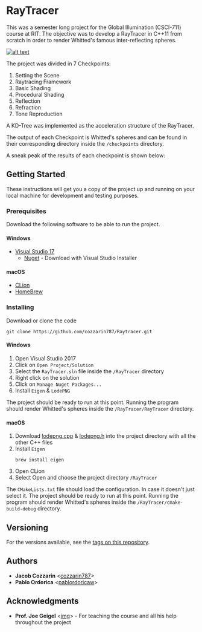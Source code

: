 # RayTracer

This was a semester long project for the Global Illumination (CSCI-711) course at RIT. The objective was to develop a 
RayTracer in C++11 from scratch in order to render Whitted's famous inter-reflecting spheres.

[![alt text](https://blogs.nvidia.com/wp-content/uploads/2018/07/sphckbd_35mm.jpg)](https://blogs.nvidia.com/blog/2018/08/01/ray-tracing-global-illumination-turner-whitted/)

The project was divided in 7 Checkpoints:

1. Setting the Scene
2. Raytracing Framework
3. Basic Shading
4. Procedural Shading
5. Reflection
6. Refraction
7. Tone Reproduction

A KD-Tree was implemented as the acceleration structure of the RayTracer. 

The output of each Checkpoint is Whitted's spheres and can be found in their corresponding directory inside the `/checkpoints` directory.

A sneak peak of the results of each checkpoint is shown below:


## Getting Started

These instructions will get you a copy of the project up and running on your local machine for development and testing purposes. 

### Prerequisites

Download the following software to be able to run the project.

#### Windows
- [Visual Studio 17](https://visualstudio.microsoft.com/)
    - [Nuget](https://www.nuget.org/) - Download with Visual Studio Installer 

#### macOS
- [CLion](https://www.jetbrains.com/clion/)
- [HomeBrew](https://brew.sh/)

### Installing

Download or clone the code
```
git clone https://github.com/cozzarin787/Raytracer.git
```

#### Windows
1. Open Visual Studio 2017
2. Click on `Open Project/Solution`
3. Select the `RayTracer.sln` file inside the `/RayTracer` directory 
4. Right click on the solution
5. Click on `Manage Nuget Packages...`
6. Install `Eigen` & `LodePNG`

The project should be ready to run at this point. 
Running the program should render Whitted's spheres inside the `/RayTracer/RayTracer` directory.

#### macOS
1. Download [lodepng.cpp]() & [lodepng.h]() into the project directory with all the other C++ files
2. Install `Eigen`
    ```
    brew install eigen
    ```
3. Open CLion
4. Select Open and choose the project directory `/RayTracer`

The `CMakeLists.txt` file should load the configuration. In case it doesn't just select it.
The project should be ready to run at this point. 
Running the program should render Whitted's spheres inside the `/RayTracer/cmake-build-debug` directory.

## Versioning

For the versions available, see the [tags on this repository](https://github.com/cozzarin787/Raytracer/tags). 

## Authors

* **Jacob Cozzarin** <[cozzarin787](https://github.com/cozzarin787)>
* **Pablo Ordorica** <[pablordoricaw](https://github.com/pablordoricaw)>


## Acknowledgments

* **Prof. Joe Geigel** <[jmg](https://www.cs.rit.edu/~jmg/#welcome)> - For teaching the course and all his help throughout the project

